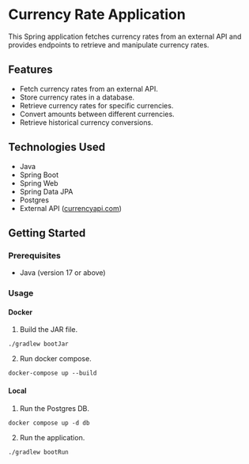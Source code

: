 # Currency Rate Application
This Spring application fetches currency rates from an external API and provides endpoints to retrieve and manipulate currency rates.

## Features
- Fetch currency rates from an external API.
- Store currency rates in a database.
- Retrieve currency rates for specific currencies.
- Convert amounts between different currencies.
- Retrieve historical currency conversions.

## Technologies Used
- Java
- Spring Boot
- Spring Web
- Spring Data JPA
- Postgres
- External API ([currencyapi.com](https://currencyapi.com/))

## Getting Started

### Prerequisites
- Java (version 17 or above)

### Usage

#### Docker
1. Build the JAR file.
```shell
./gradlew bootJar
```
2. Run docker compose.
```shell
docker-compose up --build
```

#### Local
1. Run the Postgres DB.
```shell
docker compose up -d db
```
2. Run the application.
```shell
./gradlew bootRun
```
